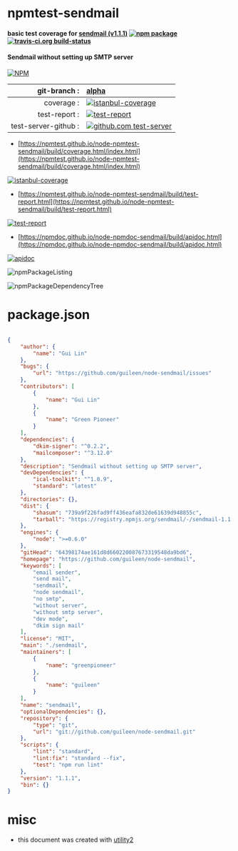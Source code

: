 # npmtest-sendmail

#### basic test coverage for  [sendmail (v1.1.1)](https://github.com/guileen/node-sendmail)  [![npm package](https://img.shields.io/npm/v/npmtest-sendmail.svg?style=flat-square)](https://www.npmjs.org/package/npmtest-sendmail) [![travis-ci.org build-status](https://api.travis-ci.org/npmtest/node-npmtest-sendmail.svg)](https://travis-ci.org/npmtest/node-npmtest-sendmail)

#### Sendmail without setting up SMTP server

[![NPM](https://nodei.co/npm/sendmail.png?downloads=true&downloadRank=true&stars=true)](https://www.npmjs.com/package/sendmail)

| git-branch : | [alpha](https://github.com/npmtest/node-npmtest-sendmail/tree/alpha)|
|--:|:--|
| coverage : | [![istanbul-coverage](https://npmtest.github.io/node-npmtest-sendmail/build/coverage.badge.svg)](https://npmtest.github.io/node-npmtest-sendmail/build/coverage.html/index.html)|
| test-report : | [![test-report](https://npmtest.github.io/node-npmtest-sendmail/build/test-report.badge.svg)](https://npmtest.github.io/node-npmtest-sendmail/build/test-report.html)|
| test-server-github : | [![github.com test-server](https://npmtest.github.io/node-npmtest-sendmail/GitHub-Mark-32px.png)](https://npmtest.github.io/node-npmtest-sendmail/build/app/index.html) | | build-artifacts : | [![build-artifacts](https://npmtest.github.io/node-npmtest-sendmail/glyphicons_144_folder_open.png)](https://github.com/npmtest/node-npmtest-sendmail/tree/gh-pages/build)|

- [https://npmtest.github.io/node-npmtest-sendmail/build/coverage.html/index.html](https://npmtest.github.io/node-npmtest-sendmail/build/coverage.html/index.html)

[![istanbul-coverage](https://npmtest.github.io/node-npmtest-sendmail/build/screenCapture.buildCi.browser.%252Ftmp%252Fbuild%252Fcoverage.lib.html.png)](https://npmtest.github.io/node-npmtest-sendmail/build/coverage.html/index.html)

- [https://npmtest.github.io/node-npmtest-sendmail/build/test-report.html](https://npmtest.github.io/node-npmtest-sendmail/build/test-report.html)

[![test-report](https://npmtest.github.io/node-npmtest-sendmail/build/screenCapture.buildCi.browser.%252Ftmp%252Fbuild%252Ftest-report.html.png)](https://npmtest.github.io/node-npmtest-sendmail/build/test-report.html)

- [https://npmdoc.github.io/node-npmdoc-sendmail/build/apidoc.html](https://npmdoc.github.io/node-npmdoc-sendmail/build/apidoc.html)

[![apidoc](https://npmdoc.github.io/node-npmdoc-sendmail/build/screenCapture.buildCi.browser.%252Ftmp%252Fbuild%252Fapidoc.html.png)](https://npmdoc.github.io/node-npmdoc-sendmail/build/apidoc.html)

![npmPackageListing](https://npmtest.github.io/node-npmtest-sendmail/build/screenCapture.npmPackageListing.svg)

![npmPackageDependencyTree](https://npmtest.github.io/node-npmtest-sendmail/build/screenCapture.npmPackageDependencyTree.svg)



# package.json

```json

{
    "author": {
        "name": "Gui Lin"
    },
    "bugs": {
        "url": "https://github.com/guileen/node-sendmail/issues"
    },
    "contributors": [
        {
            "name": "Gui Lin"
        },
        {
            "name": "Green Pioneer"
        }
    ],
    "dependencies": {
        "dkim-signer": "^0.2.2",
        "mailcomposer": "^3.12.0"
    },
    "description": "Sendmail without setting up SMTP server",
    "devDependencies": {
        "ical-toolkit": "^1.0.9",
        "standard": "latest"
    },
    "directories": {},
    "dist": {
        "shasum": "739a9f226fad9ff436eafa832de61639d948855c",
        "tarball": "https://registry.npmjs.org/sendmail/-/sendmail-1.1.1.tgz"
    },
    "engines": {
        "node": ">=0.6.0"
    },
    "gitHead": "64398174ae161d8d660220087673319548da9bd6",
    "homepage": "https://github.com/guileen/node-sendmail",
    "keywords": [
        "email sender",
        "send mail",
        "sendmail",
        "node sendmail",
        "no smtp",
        "without server",
        "without smtp server",
        "dev mode",
        "dkim sign mail"
    ],
    "license": "MIT",
    "main": "./sendmail",
    "maintainers": [
        {
            "name": "greenpioneer"
        },
        {
            "name": "guileen"
        }
    ],
    "name": "sendmail",
    "optionalDependencies": {},
    "repository": {
        "type": "git",
        "url": "git://github.com/guileen/node-sendmail.git"
    },
    "scripts": {
        "lint": "standard",
        "lint:fix": "standard --fix",
        "test": "npm run lint"
    },
    "version": "1.1.1",
    "bin": {}
}
```



# misc
- this document was created with [utility2](https://github.com/kaizhu256/node-utility2)
